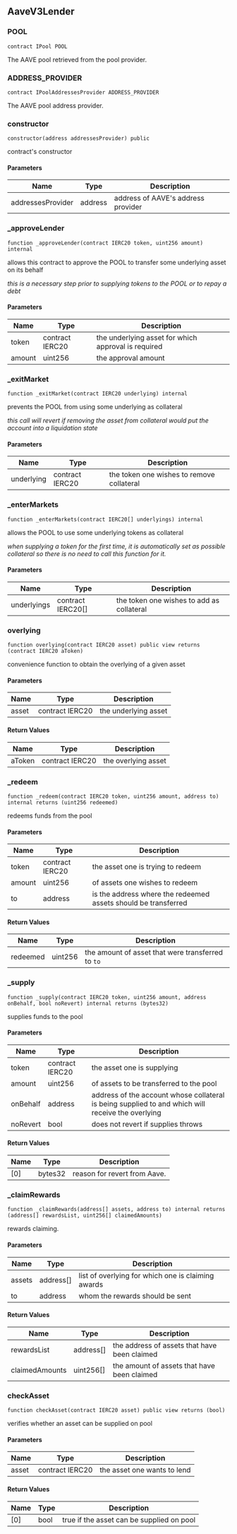 ## AaveV3Lender

### POOL

```solidity
contract IPool POOL
```

The AAVE pool retrieved from the pool provider.

### ADDRESS_PROVIDER

```solidity
contract IPoolAddressesProvider ADDRESS_PROVIDER
```

The AAVE pool address provider.

### constructor

```solidity
constructor(address addressesProvider) public
```

contract's constructor

#### Parameters

| Name | Type | Description |
| ---- | ---- | ----------- |
| addressesProvider | address | address of AAVE's address provider |

### _approveLender

```solidity
function _approveLender(contract IERC20 token, uint256 amount) internal
```

allows this contract to approve the POOL to transfer some underlying asset on its behalf

_this is a necessary step prior to supplying tokens to the POOL or to repay a debt_

#### Parameters

| Name | Type | Description |
| ---- | ---- | ----------- |
| token | contract IERC20 | the underlying asset for which approval is required |
| amount | uint256 | the approval amount |

### _exitMarket

```solidity
function _exitMarket(contract IERC20 underlying) internal
```

prevents the POOL from using some underlying as collateral

_this call will revert if removing the asset from collateral would put the account into a liquidation state_

#### Parameters

| Name | Type | Description |
| ---- | ---- | ----------- |
| underlying | contract IERC20 | the token one wishes to remove collateral |

### _enterMarkets

```solidity
function _enterMarkets(contract IERC20[] underlyings) internal
```

allows the POOL to use some underlying tokens as collateral

_when supplying a token for the first time, it is automatically set as possible collateral so there is no need to call this function for it._

#### Parameters

| Name | Type | Description |
| ---- | ---- | ----------- |
| underlyings | contract IERC20[] | the token one wishes to add as collateral |

### overlying

```solidity
function overlying(contract IERC20 asset) public view returns (contract IERC20 aToken)
```

convenience function to obtain the overlying of a given asset

#### Parameters

| Name | Type | Description |
| ---- | ---- | ----------- |
| asset | contract IERC20 | the underlying asset |

#### Return Values

| Name | Type | Description |
| ---- | ---- | ----------- |
| aToken | contract IERC20 | the overlying asset |

### _redeem

```solidity
function _redeem(contract IERC20 token, uint256 amount, address to) internal returns (uint256 redeemed)
```

redeems funds from the pool

#### Parameters

| Name | Type | Description |
| ---- | ---- | ----------- |
| token | contract IERC20 | the asset one is trying to redeem |
| amount | uint256 | of assets one wishes to redeem |
| to | address | is the address where the redeemed assets should be transferred |

#### Return Values

| Name | Type | Description |
| ---- | ---- | ----------- |
| redeemed | uint256 | the amount of asset that were transferred to `to` |

### _supply

```solidity
function _supply(contract IERC20 token, uint256 amount, address onBehalf, bool noRevert) internal returns (bytes32)
```

supplies funds to the pool

#### Parameters

| Name | Type | Description |
| ---- | ---- | ----------- |
| token | contract IERC20 | the asset one is supplying |
| amount | uint256 | of assets to be transferred to the pool |
| onBehalf | address | address of the account whose collateral is being supplied to and which will receive the overlying |
| noRevert | bool | does not revert if supplies throws |

#### Return Values

| Name | Type | Description |
| ---- | ---- | ----------- |
| [0] | bytes32 | reason for revert from Aave. |

### _claimRewards

```solidity
function _claimRewards(address[] assets, address to) internal returns (address[] rewardsList, uint256[] claimedAmounts)
```

rewards claiming.

#### Parameters

| Name | Type | Description |
| ---- | ---- | ----------- |
| assets | address[] | list of overlying for which one is claiming awards |
| to | address | whom the rewards should be sent |

#### Return Values

| Name | Type | Description |
| ---- | ---- | ----------- |
| rewardsList | address[] | the address of assets that have been claimed |
| claimedAmounts | uint256[] | the amount of assets that have been claimed |

### checkAsset

```solidity
function checkAsset(contract IERC20 asset) public view returns (bool)
```

verifies whether an asset can be supplied on pool

#### Parameters

| Name | Type | Description |
| ---- | ---- | ----------- |
| asset | contract IERC20 | the asset one wants to lend |

#### Return Values

| Name | Type | Description |
| ---- | ---- | ----------- |
| [0] | bool | true if the asset can be supplied on pool |

